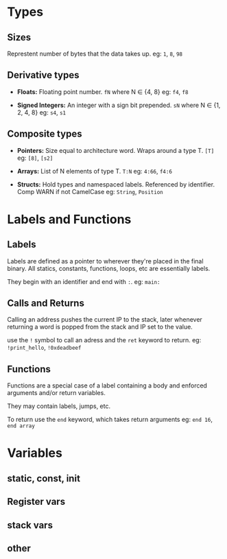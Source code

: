# Types

## Sizes
Represtent number of bytes that the data takes up.
eg: `1`, `8`, `98`


## Derivative types
- **Floats:**
    Floating point number. `fN` where N ∈ {4, 8}
    eg: `f4`, `f8`

- **Signed Integers:**
    An integer with a sign bit prepended. `sN` where N ∈ {1, 2, 4, 8}
    eg: `s4`, `s1`


## Composite types
- **Pointers:**
    Size equal to architecture word. Wraps around a type T. `[T]`
    eg: `[8]`, `[s2]`

- **Arrays:**
    List of N elements of type T. `T:N`
    eg: `4:66`, `f4:6`

- **Structs:**
    Hold types and namespaced labels. Referenced by identifier.
    Comp WARN if not CamelCase
    eg: `String`, `Position`



# Labels and Functions

## Labels
Labels are defined as a pointer to wherever they're placed in the final binary.
All statics, constants, functions, loops, etc are essentially labels.

They begin with an identifier and end with `:`.
eg: `main:`


## Calls and Returns
Calling an address pushes the current IP to the stack,
later whenever returning a word is popped from the stack and IP set to the value. 

use the `!` symbol to call an adress and the `ret` keyword to return.
eg: `!print_hello`, `!0xdeadbeef`


## Functions
Functions are a special case of a label containing a body
and enforced arguments and/or return variables.

They may contain labels, jumps, etc. 

To return use the `end` keyword, which takes return arguments
eg: `end 16`, `end array`


# Variables

## static, const, init

## Register vars

## stack vars

## other
